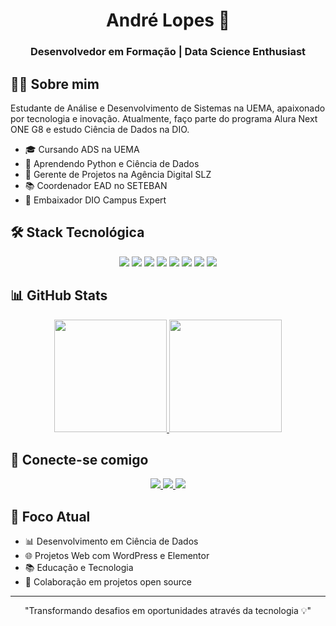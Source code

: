 <div align="center">
  <h1>André Lopes 🚀</h1>
  <h3>Desenvolvedor em Formação | Data Science Enthusiast</h3>
</div>

## 👨‍💻 Sobre mim

Estudante de Análise e Desenvolvimento de Sistemas na UEMA, apaixonado por tecnologia e inovação. Atualmente, faço parte do programa Alura Next ONE G8 e estudo Ciência de Dados na DIO.

- 🎓 Cursando ADS na UEMA
- 🌱 Aprendendo Python e Ciência de Dados
- 💼 Gerente de Projetos na Agência Digital SLZ
- 📚 Coordenador EAD no SETEBAN
- 🎯 Embaixador DIO Campus Expert

## 🛠️ Stack Tecnológica

<div align="center">
  <img src="https://img.shields.io/badge/Python-3776AB.svg?style=for-the-badge&logo=python&logoColor=white" />
  <img src="https://img.shields.io/badge/HTML5-E34F26.svg?style=for-the-badge&logo=html5&logoColor=white" />
  <img src="https://img.shields.io/badge/CSS3-1572B6.svg?style=for-the-badge&logo=css3&logoColor=white" />
  <img src="https://img.shields.io/badge/JavaScript-F7DF1E.svg?style=for-the-badge&logo=javascript&logoColor=black" />
  <img src="https://img.shields.io/badge/MySQL-00000F.svg?style=for-the-badge&logo=mysql&logoColor=white" />
  <img src="https://img.shields.io/badge/WordPress-21759B.svg?style=for-the-badge&logo=wordpress&logoColor=white" />
  <img src="https://img.shields.io/badge/Visual%20Studio%20Code-007ACC.svg?style=for-the-badge&logo=visual-studio-code&logoColor=white" />
  <img src="https://img.shields.io/badge/Git-F05032.svg?style=for-the-badge&logo=git&logoColor=white" />
</div>

## 📊 GitHub Stats

<div align="center">
  <a href="https://github.com/agenciadigitalslz">
    <img height="180em" src="https://github-readme-stats.vercel.app/api?username=agenciadigitalslz&show_icons=true&theme=dracula&include_all_commits=true&count_private=true"/>
    <img height="180em" src="https://github-readme-stats.vercel.app/api/top-langs/?username=agenciadigitalslz&layout=compact&langs_count=7&theme=dracula"/>
  </a>
</div>

## 🤝 Conecte-se comigo

<div align="center">
  <a href="https://www.linkedin.com/in/andre7lopes/" target="_blank">
    <img src="https://img.shields.io/badge/LinkedIn-0077B5.svg?style=for-the-badge&logo=linkedin&logoColor=white" />
  </a>
  <a href="https://www.instagram.com/agenciadigitalslz/" target="_blank">
    <img src="https://img.shields.io/badge/Instagram-E4405F.svg?style=for-the-badge&logo=instagram&logoColor=white" />
  </a>
  <a href="https://discord.gg/yujkai" target="_blank">
    <img src="https://img.shields.io/badge/Discord-7289DA.svg?style=for-the-badge&logo=discord&logoColor=white" />
  </a>
</div>

## 🎯 Foco Atual

- 📊 Desenvolvimento em Ciência de Dados
- 🌐 Projetos Web com WordPress e Elementor
- 📚 Educação e Tecnologia
- 🤝 Colaboração em projetos open source

---

<div align="center">
  "Transformando desafios em oportunidades através da tecnologia 💡"
</div>
